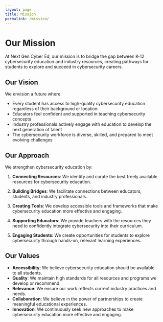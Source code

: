 ```yaml
---
layout: page
title: Mission
permalink: /mission/
---
```


# Our Mission

At Next Gen Cyber Ed, our mission is to bridge the gap between K-12 cybersecurity education and industry resources, creating pathways for students to explore and succeed in cybersecurity careers.

## Our Vision

We envision a future where:

- Every student has access to high-quality cybersecurity education regardless of their background or location
- Educators feel confident and supported in teaching cybersecurity concepts
- Industry professionals actively engage with education to develop the next generation of talent
- The cybersecurity workforce is diverse, skilled, and prepared to meet evolving challenges

## Our Approach

We strengthen cybersecurity education by:

1. **Connecting Resources**: We identify and curate the best freely available resources for cybersecurity education.

2. **Building Bridges**: We facilitate connections between educators, students, and industry professionals.

3. **Creating Tools**: We develop accessible tools and frameworks that make cybersecurity education more effective and engaging.

4. **Supporting Educators**: We provide teachers with the resources they need to confidently integrate cybersecurity into their curriculum.

5. **Engaging Students**: We create opportunities for students to explore cybersecurity through hands-on, relevant learning experiences.

## Our Values

- **Accessibility**: We believe cybersecurity education should be available to all students.
- **Quality**: We maintain high standards for all resources and programs we develop or recommend.
- **Relevance**: We ensure our work reflects current industry practices and needs.
- **Collaboration**: We believe in the power of partnerships to create meaningful educational experiences.
- **Innovation**: We continuously seek new approaches to make cybersecurity education more effective and engaging.